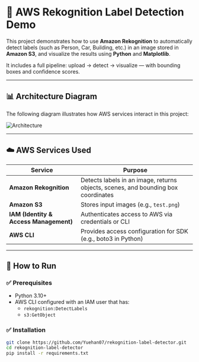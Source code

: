 # 🧠 AWS Rekognition Label Detection Demo

This project demonstrates how to use **Amazon Rekognition** to automatically detect labels (such as Person, Car, Building, etc.) in an image stored in **Amazon S3**, and visualize the results using **Python** and **Matplotlib**.

It includes a full pipeline: upload → detect → visualize — with bounding boxes and confidence scores.

---

## 📊 Architecture Diagram

The following diagram illustrates how AWS services interact in this project:

![Architecture](https://github.com/Yuehan07/rekognition-label-detector/raw/main/e22ceb15-d5e2-437e-8a90-cefd8099162b.png)

---

## ☁️ AWS Services Used

| Service | Purpose |
|--------|---------|
| **Amazon Rekognition** | Detects labels in an image, returns objects, scenes, and bounding box coordinates |
| **Amazon S3** | Stores input images (e.g., `test.png`) |
| **IAM (Identity & Access Management)** | Authenticates access to AWS via credentials or CLI |
| **AWS CLI** | Provides access configuration for SDK (e.g., boto3 in Python) |

---

## 🚀 How to Run

### ✅ Prerequisites

- Python 3.10+
- AWS CLI configured with an IAM user that has:
  - `rekognition:DetectLabels`
  - `s3:GetObject`

### ✅ Installation

```bash
git clone https://github.com/Yuehan07/rekognition-label-detector.git
cd rekognition-label-detector
pip install -r requirements.txt
